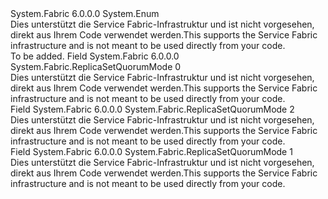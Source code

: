 <Type Name="ReplicaSetQuorumMode" FullName="System.Fabric.ReplicaSetQuorumMode">
  <TypeSignature Language="C#" Value="public enum ReplicaSetQuorumMode" />
  <TypeSignature Language="ILAsm" Value=".class public auto ansi sealed ReplicaSetQuorumMode extends System.Enum" />
  <TypeSignature Language="DocId" Value="T:System.Fabric.ReplicaSetQuorumMode" />
  <TypeSignature Language="VB.NET" Value="Public Enum ReplicaSetQuorumMode" />
  <TypeSignature Language="F#" Value="type ReplicaSetQuorumMode = " />
  <AssemblyInfo>
    <AssemblyName>System.Fabric</AssemblyName>
    <AssemblyVersion>6.0.0.0</AssemblyVersion>
  </AssemblyInfo>
  <Base>
    <BaseTypeName>System.Enum</BaseTypeName>
  </Base>
  <Docs>
    <summary><span data-ttu-id="2bc60-101">Dies unterstützt die Service Fabric-Infrastruktur und ist nicht vorgesehen, direkt aus Ihrem Code verwendet werden.</span><span class="sxs-lookup"><span data-stu-id="2bc60-101">This supports the Service Fabric infrastructure and is not meant to be used directly from your code.</span></span></summary>
    <remarks>To be added.</remarks>
  </Docs>
  <Members>
    <Member MemberName="Invalid">
      <MemberSignature Language="C#" Value="Invalid" />
      <MemberSignature Language="ILAsm" Value=".field public static literal valuetype System.Fabric.ReplicaSetQuorumMode Invalid = int32(0)" />
      <MemberSignature Language="DocId" Value="F:System.Fabric.ReplicaSetQuorumMode.Invalid" />
      <MemberSignature Language="VB.NET" Value="Invalid" />
      <MemberSignature Language="F#" Value="Invalid = 0" Usage="System.Fabric.ReplicaSetQuorumMode.Invalid" />
      <MemberType>Field</MemberType>
      <AssemblyInfo>
        <AssemblyName>System.Fabric</AssemblyName>
        <AssemblyVersion>6.0.0.0</AssemblyVersion>
      </AssemblyInfo>
      <ReturnValue>
        <ReturnType>System.Fabric.ReplicaSetQuorumMode</ReturnType>
      </ReturnValue>
      <MemberValue>0</MemberValue>
      <Docs>
        <summary><span data-ttu-id="2bc60-102">Dies unterstützt die Service Fabric-Infrastruktur und ist nicht vorgesehen, direkt aus Ihrem Code verwendet werden.</span><span class="sxs-lookup"><span data-stu-id="2bc60-102">This supports the Service Fabric infrastructure and is not meant to be used directly from your code.</span></span></summary>
      </Docs>
    </Member>
    <Member MemberName="QuorumAll">
      <MemberSignature Language="C#" Value="QuorumAll" />
      <MemberSignature Language="ILAsm" Value=".field public static literal valuetype System.Fabric.ReplicaSetQuorumMode QuorumAll = int32(2)" />
      <MemberSignature Language="DocId" Value="F:System.Fabric.ReplicaSetQuorumMode.QuorumAll" />
      <MemberSignature Language="VB.NET" Value="QuorumAll" />
      <MemberSignature Language="F#" Value="QuorumAll = 2" Usage="System.Fabric.ReplicaSetQuorumMode.QuorumAll" />
      <MemberType>Field</MemberType>
      <AssemblyInfo>
        <AssemblyName>System.Fabric</AssemblyName>
        <AssemblyVersion>6.0.0.0</AssemblyVersion>
      </AssemblyInfo>
      <ReturnValue>
        <ReturnType>System.Fabric.ReplicaSetQuorumMode</ReturnType>
      </ReturnValue>
      <MemberValue>2</MemberValue>
      <Docs>
        <summary><span data-ttu-id="2bc60-103">Dies unterstützt die Service Fabric-Infrastruktur und ist nicht vorgesehen, direkt aus Ihrem Code verwendet werden.</span><span class="sxs-lookup"><span data-stu-id="2bc60-103">This supports the Service Fabric infrastructure and is not meant to be used directly from your code.</span></span></summary>
      </Docs>
    </Member>
    <Member MemberName="WriteQuorum">
      <MemberSignature Language="C#" Value="WriteQuorum" />
      <MemberSignature Language="ILAsm" Value=".field public static literal valuetype System.Fabric.ReplicaSetQuorumMode WriteQuorum = int32(1)" />
      <MemberSignature Language="DocId" Value="F:System.Fabric.ReplicaSetQuorumMode.WriteQuorum" />
      <MemberSignature Language="VB.NET" Value="WriteQuorum" />
      <MemberSignature Language="F#" Value="WriteQuorum = 1" Usage="System.Fabric.ReplicaSetQuorumMode.WriteQuorum" />
      <MemberType>Field</MemberType>
      <AssemblyInfo>
        <AssemblyName>System.Fabric</AssemblyName>
        <AssemblyVersion>6.0.0.0</AssemblyVersion>
      </AssemblyInfo>
      <ReturnValue>
        <ReturnType>System.Fabric.ReplicaSetQuorumMode</ReturnType>
      </ReturnValue>
      <MemberValue>1</MemberValue>
      <Docs>
        <summary><span data-ttu-id="2bc60-104">Dies unterstützt die Service Fabric-Infrastruktur und ist nicht vorgesehen, direkt aus Ihrem Code verwendet werden.</span><span class="sxs-lookup"><span data-stu-id="2bc60-104">This supports the Service Fabric infrastructure and is not meant to be used directly from your code.</span></span></summary>
      </Docs>
    </Member>
  </Members>
</Type>
